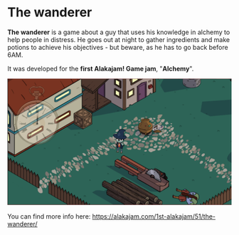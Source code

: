# The wanderer

**The wanderer** is a game about a guy that uses his knowledge in alchemy to help people in distress. He goes out at night to gather ingredients and make potions to achieve his objectives - but beware, as he has to go back before 6AM.

It was developed for the **first Alakajam! Game jam**, "**Alchemy**".

![A screenshot of the game](the_wanderer_screenshot.png?raw=true "A screenshot of the game")

You can find more info here: https://alakajam.com/1st-alakajam/51/the-wanderer/

